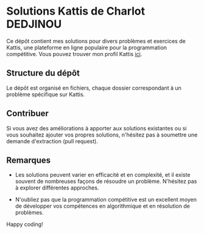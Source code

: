 # Solutions Kattis de Charlot DEDJINOU

Ce dépôt contient mes solutions pour divers problèmes et exercices de Kattis, une plateforme en ligne populaire pour la programmation compétitive. Vous pouvez trouver mon profil Kattis [ici](https://open.kattis.com/users/charlot).

## Structure du dépôt

Le dépôt est organisé en fichiers, chaque dossier correspondant à un problème spécifique sur Kattis.

## Contribuer

Si vous avez des améliorations à apporter aux solutions existantes ou si vous souhaitez ajouter vos propres solutions, n'hésitez pas à soumettre une demande d'extraction (pull request).

## Remarques

- Les solutions peuvent varier en efficacité et en complexité, et il existe souvent de nombreuses façons de résoudre un problème. N'hésitez pas à explorer différentes approches.

- N'oubliez pas que la programmation compétitive est un excellent moyen de développer vos compétences en algorithmique et en résolution de problèmes.

Happy coding!

